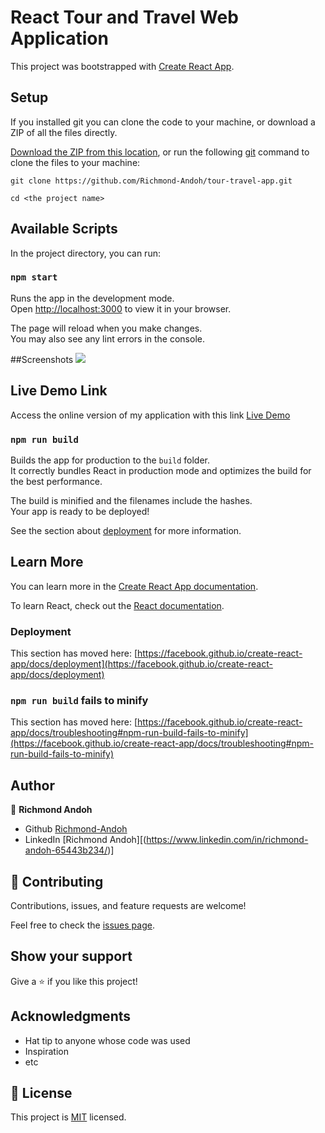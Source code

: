 # React Tour and Travel Web Application

This project was bootstrapped with [Create React App](https://github.com/facebook/create-react-app).

## Setup

If you installed git you can clone the code to your machine, or download a ZIP of all the files directly.

[Download the ZIP from this location](https://github.com/Richmond-Andoh/tour-travel-app/archive/refs/heads/main.zip), or run the following [git](https://git-scm.com/downloads) command to clone the files to your machine:

```
git clone https://github.com/Richmond-Andoh/tour-travel-app.git

cd <the project name>
```

## Available Scripts

In the project directory, you can run:

### `npm start`

Runs the app in the development mode.\
Open [http://localhost:3000](http://localhost:3000) to view it in your browser.

The page will reload when you make changes.\
You may also see any lint errors in the console.

##Screenshots
![](Images/snap.PNG)
## Live Demo Link

Access the online version of my application with this link
[Live Demo](https://l8405m-3000.preview.csb.app/)

### `npm run build`

Builds the app for production to the `build` folder.\
It correctly bundles React in production mode and optimizes the build for the best performance.

The build is minified and the filenames include the hashes.\
Your app is ready to be deployed!

See the section about [deployment](https://facebook.github.io/create-react-app/docs/deployment) for more information.


## Learn More

You can learn more in the [Create React App documentation](https://facebook.github.io/create-react-app/docs/getting-started).

To learn React, check out the [React documentation](https://reactjs.org/).



### Deployment

This section has moved here: [https://facebook.github.io/create-react-app/docs/deployment](https://facebook.github.io/create-react-app/docs/deployment)

### `npm run build` fails to minify

This section has moved here: [https://facebook.github.io/create-react-app/docs/troubleshooting#npm-run-build-fails-to-minify](https://facebook.github.io/create-react-app/docs/troubleshooting#npm-run-build-fails-to-minify)


## Author

👤 **Richmond Andoh**

- Github [Richmond-Andoh](https://github.com/Richmond-Andoh/tour-travel-app)
- LinkedIn [Richmond Andoh][(https://www.linkedin.com/in/richmond-andoh-65443b234/)]

## 🤝 Contributing

Contributions, issues, and feature requests are welcome!

Feel free to check the [issues page](https://github.com/Richmond-Andoh/tour-travel-app/issues).

## Show your support

Give a ⭐️ if you like this project!

## Acknowledgments

- Hat tip to anyone whose code was used
- Inspiration 
- etc

## 📝 License

This project is [MIT](./LICENSE) licensed.
